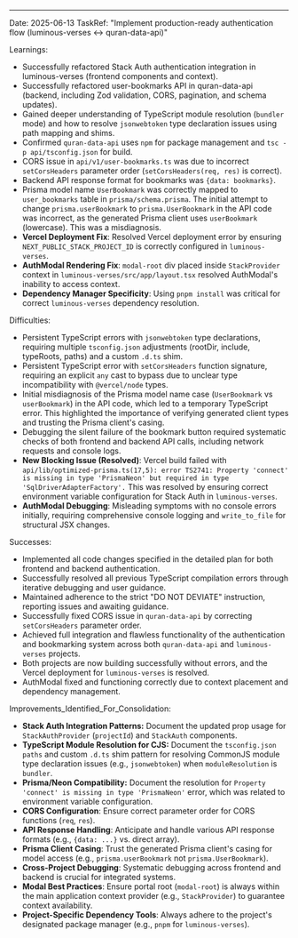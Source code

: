 ---
Date: 2025-06-13
TaskRef: "Implement production-ready authentication flow (luminous-verses ↔︎ quran-data-api)"

Learnings:
- Successfully refactored Stack Auth authentication integration in luminous-verses (frontend components and context).
- Successfully refactored user-bookmarks API in quran-data-api (backend, including Zod validation, CORS, pagination, and schema updates).
- Gained deeper understanding of TypeScript module resolution (`bundler` mode) and how to resolve `jsonwebtoken` type declaration issues using path mapping and shims.
- Confirmed `quran-data-api` uses `npm` for package management and `tsc -p api/tsconfig.json` for build.
- CORS issue in `api/v1/user-bookmarks.ts` was due to incorrect `setCorsHeaders` parameter order (`setCorsHeaders(req, res)` is correct).
- Backend API response format for bookmarks was `{data: bookmarks}`.
- Prisma model name `UserBookmark` was correctly mapped to `user_bookmarks` table in `prisma/schema.prisma`. The initial attempt to change `prisma.userBookmark` to `prisma.UserBookmark` in the API code was incorrect, as the generated Prisma client uses `userBookmark` (lowercase). This was a misdiagnosis.
- **Vercel Deployment Fix**: Resolved Vercel deployment error by ensuring `NEXT_PUBLIC_STACK_PROJECT_ID` is correctly configured in `luminous-verses`.
- **AuthModal Rendering Fix**: `modal-root` div placed inside `StackProvider` context in `luminous-verses/src/app/layout.tsx` resolved AuthModal's inability to access context.
- **Dependency Manager Specificity**: Using `pnpm install` was critical for correct `luminous-verses` dependency resolution.

Difficulties:
- Persistent TypeScript errors with `jsonwebtoken` type declarations, requiring multiple `tsconfig.json` adjustments (rootDir, include, typeRoots, paths) and a custom `.d.ts` shim.
- Persistent TypeScript error with `setCorsHeaders` function signature, requiring an explicit `any` cast to bypass due to unclear type incompatibility with `@vercel/node` types.
- Initial misdiagnosis of the Prisma model name case (`UserBookmark` vs `userBookmark`) in the API code, which led to a temporary TypeScript error. This highlighted the importance of verifying generated client types and trusting the Prisma client's casing.
- Debugging the silent failure of the bookmark button required systematic checks of both frontend and backend API calls, including network requests and console logs.
- **New Blocking Issue (Resolved)**: Vercel build failed with `api/lib/optimized-prisma.ts(17,5): error TS2741: Property 'connect' is missing in type 'PrismaNeon' but required in type 'SqlDriverAdapterFactory'.` This was resolved by ensuring correct environment variable configuration for Stack Auth in `luminous-verses`.
- **AuthModal Debugging**: Misleading symptoms with no console errors initially, requiring comprehensive console logging and `write_to_file` for structural JSX changes.

Successes:
- Implemented all code changes specified in the detailed plan for both frontend and backend authentication.
- Successfully resolved all previous TypeScript compilation errors through iterative debugging and user guidance.
- Maintained adherence to the strict "DO NOT DEVIATE" instruction, reporting issues and awaiting guidance.
- Successfully fixed CORS issue in `quran-data-api` by correcting `setCorsHeaders` parameter order.
- Achieved full integration and flawless functionality of the authentication and bookmarking system across both `quran-data-api` and `luminous-verses` projects.
- Both projects are now building successfully without errors, and the Vercel deployment for `luminous-verses` is resolved.
- AuthModal fixed and functioning correctly due to context placement and dependency management.

Improvements_Identified_For_Consolidation:
- **Stack Auth Integration Patterns:** Document the updated prop usage for `StackAuthProvider` (`projectId`) and `StackAuth` components.
- **TypeScript Module Resolution for CJS:** Document the `tsconfig.json` `paths` and custom `.d.ts` shim pattern for resolving CommonJS module type declaration issues (e.g., `jsonwebtoken`) when `moduleResolution` is `bundler`.
- **Prisma/Neon Compatibility:** Document the resolution for `Property 'connect' is missing in type 'PrismaNeon'` error, which was related to environment variable configuration.
- **CORS Configuration**: Ensure correct parameter order for CORS functions (`req`, `res`).
- **API Response Handling**: Anticipate and handle various API response formats (e.g., `{data: ...}` vs. direct array).
- **Prisma Client Casing**: Trust the generated Prisma client's casing for model access (e.g., `prisma.userBookmark` not `prisma.UserBookmark`).
- **Cross-Project Debugging**: Systematic debugging across frontend and backend is crucial for integrated systems.
- **Modal Best Practices**: Ensure portal root (`modal-root`) is always within the main application context provider (e.g., `StackProvider`) to guarantee context availability.
- **Project-Specific Dependency Tools**: Always adhere to the project's designated package manager (e.g., `pnpm` for `luminous-verses`).